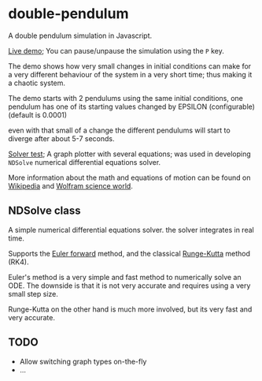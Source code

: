 double-pendulum
=====================
A double pendulum simulation in Javascript.

[Live demo](https://topaz1008.github.io/double-pendulum/pendulum.html); You can pause/unpause the simulation using the `P` key.

The demo shows how very small changes in initial conditions can make for a very different behaviour of the system in a very short time; thus making it a chaotic system.

The demo starts with 2 pendulums using the same initial conditions, one pendulum has one of its starting values changed by EPSILON (configurable) (default is 0.0001)

even with that small of a change the different pendulums will start to diverge after about 5-7 seconds.

[Solver test](https://topaz1008.github.io/double-pendulum/solver-test.html); A graph plotter with several equations; was used in developing `NDSolve` numerical differential equations solver.

More information about the math and equations of motion can be found on [Wikipedia](http://en.wikipedia.org/wiki/Double_pendulum) and [Wolfram science world](http://scienceworld.wolfram.com/physics/DoublePendulum.html).

## NDSolve class

A simple numerical differential equations solver. the solver integrates in real time.

Supports the [Euler forward](https://en.wikipedia.org/wiki/Euler_method) method, and the classical [Runge-Kutta](https://en.wikipedia.org/wiki/Runge%E2%80%93Kutta_methods) method (RK4).

Euler's method is a very simple and fast method to numerically solve an ODE. The downside is that it is not very accurate and requires using a very small step size.

Runge-Kutta on the other hand is much more involved, but its very fast and very accurate.


## TODO
* Allow switching graph types on-the-fly
* ...
